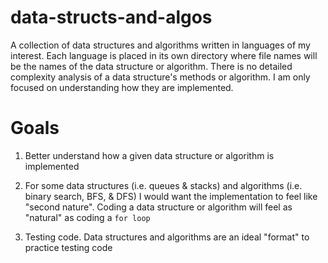 # data-structs-and-algos

A collection of data structures and algorithms written in languages of my interest. Each language is placed in its own directory where file names will be the names of the data structure or algorithm. There is no detailed complexity analysis of a data structure's methods or algorithm. I am only focused on understanding how they are implemented.

# Goals

1. Better understand how a given data structure or algorithm is implemented

2. For some data structures (i.e. queues & stacks) and algorithms (i.e. binary search, BFS, & DFS) I would want the implementation to feel like "second nature". Coding a data structure or algorithm will feel as "natural" as coding a `for loop`

3. Testing code. Data structures and algorithms are an ideal "format" to practice testing code
